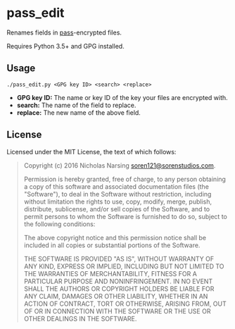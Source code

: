 # pass_edit

Renames fields in [pass](https://www.zx2c4.com/password-store)-encrypted files.

Requires Python 3.5+ and GPG installed.

## Usage

```
./pass_edit.py <GPG key ID> <search> <replace>
```

 * **GPG key ID:** The name or key ID of the key your files are encrypted with.
 * **search:** The name of the field to replace.
 * **replace:** The new name of the above field.

## License

Licensed under the MIT License, the text of which follows:

> Copyright (c) 2016 Nicholas Narsing <soren121@sorenstudios.com>.
>
> Permission is hereby granted, free of charge, to any person obtaining a copy
> of this software and associated documentation files (the "Software"), to deal
> in the Software without restriction, including without limitation the rights
> to use, copy, modify, merge, publish, distribute, sublicense, and/or sell
> copies of the Software, and to permit persons to whom the Software is
> furnished to do so, subject to the following conditions:
> 
> The above copyright notice and this permission notice shall be included in all
> copies or substantial portions of the Software.
> 
> THE SOFTWARE IS PROVIDED "AS IS", WITHOUT WARRANTY OF ANY KIND, EXPRESS OR
> IMPLIED, INCLUDING BUT NOT LIMITED TO THE WARRANTIES OF MERCHANTABILITY,
> FITNESS FOR A PARTICULAR PURPOSE AND NONINFRINGEMENT. IN NO EVENT SHALL THE
> AUTHORS OR COPYRIGHT HOLDERS BE LIABLE FOR ANY CLAIM, DAMAGES OR OTHER
> LIABILITY, WHETHER IN AN ACTION OF CONTRACT, TORT OR OTHERWISE, ARISING FROM,
> OUT OF OR IN CONNECTION WITH THE SOFTWARE OR THE USE OR OTHER DEALINGS IN THE
> SOFTWARE.
